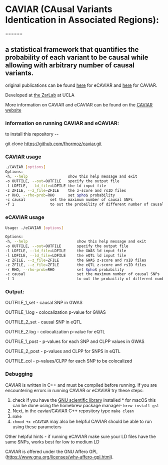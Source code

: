 # CAVIAR (CAusal Variants Identication in Associated Regions):
======

## **a statistical framework that quantifies the probability of each variant to be causal while allowing with arbitrary number of causal variants.** 

original publications can be found [here](http://www.cell.com/ajhg/abstract/S0002-9297(16)30439-6) for eCAVIAR and [here](http://www.genetics.org/content/198/2/497) for CAVIAR. 

Developed at [the ZarLab](http://zarlab.cs.ucla.edu/tag/ecaviar/) at UCLA 

More information on CAVIAR and eCAVIAR can be found on the [CAVIAR website](http://genetics.cs.ucla.edu/caviar/)

### information on running CAVIAR and eCAVIAR:

to install this repository -- 

git clone https://github.com/fhormoz/caviar.git

### CAVIAR usage 

```bash 
./CAVIAR [options] 
Options:
-h, --help            		show this help message and exit 
-o OUTFILE, --out=OUTFILE 	specify the output file
-l LDFILE, --ld_file=LDFILE the ld input file
-z ZFILE, --z_file=ZFILE	the z-score and rsID files
-r RHO, --rho-prob=RHO		set $pho$ probability 
-c causal			set the maximum number of causal SNPs
-f 1				to out the probaility of different number of causal SNP
```


### eCAVIAR usage 
```bash 
Usage: ./eCAVIAR [options]

Options:
-h, --help                      show this help message and exit
-o OUTFILE, --out=OUTFILE       specify the output file
-l LDFILE, --ld_file=LDFILE 	the GWAS ld input file
-l LDFILE, --ld_file=LDFILE 	the eQTL ld input file
-z ZFILE, --z_file=ZFILE        the GWAS z-score and rsID files
-z ZFILE, --z_file=ZFILE        the eQTL z-score and rsID files
-r RHO, --rho-prob=RHO          set $pho$ probability
-c causal                       set the maximum number of causal SNPs
-f 1                            to out the probaility of different number of causal SNP
``` 

### Output: 

OUTFILE_1_set - causal SNP in GWAS 

OUTFILE_1.log - colocalization p-value for GWAS

OUTFILE_2_set - causal SNP in eQTL 

OUTFILE_2.log - colocalization p-value for eQTL 

OUTFILE_1_post - p-values for each SNP and CLPP values in GWAS

OUTFILE_2_post - p-values and CLPP for SNPS in eQTL 

OUTFILE_col - p-values/CLPP for each SNP to be colocalized 


### Debugging 

CAVIAR is written in C++ and must be compiled before running. If you are encountering errors in running CAVIAR or eCAVIAR try these steps:
1. check if you have the [GNU scientific library](https://www.gnu.org/software/gsl/) installed
		* for macOS this can be done using the homebrew package manager- ```brew install gsl```  
2. Next, in the caviar/CAVIAR C++ repository type ```make clean``` 
3. ```make``` 
4. ```chmod +x eCAVIAR``` may also be helpful 
CAVIAR should be able to run using these parameters 

Other helpful hints - if running eCAVIAR make sure your LD files have the same SNPs, works best for low to medium LD 


CAVIAR is offered under the GNU Affero GPL (https://www.gnu.org/licenses/why-affero-gpl.html).



